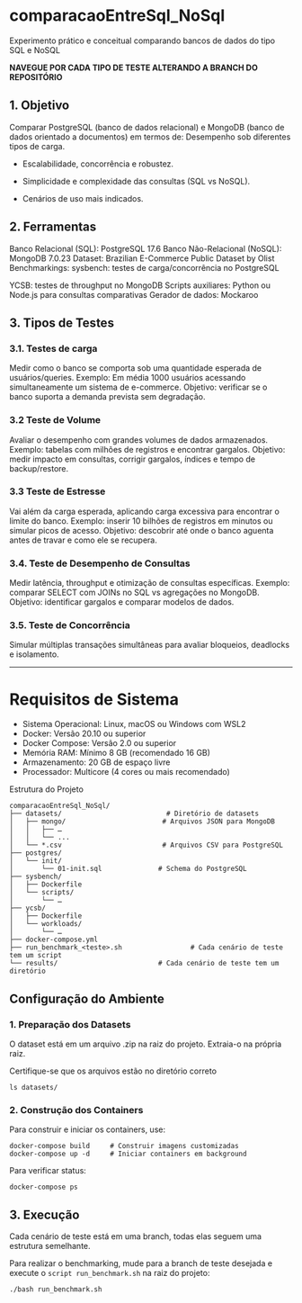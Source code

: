 # comparacaoEntreSql_NoSql
Experimento prático e conceitual comparando bancos de dados do tipo SQL e NoSQL

**NAVEGUE POR CADA TIPO DE TESTE ALTERANDO A BRANCH DO REPOSITÓRIO**

## 1. Objetivo
Comparar PostgreSQL (banco de dados relacional) e MongoDB (banco de dados orientado a documentos) em termos de:
Desempenho sob diferentes tipos de carga.


- Escalabilidade, concorrência e robustez.


- Simplicidade e complexidade das consultas (SQL vs NoSQL).


- Cenários de uso mais indicados.



## 2. Ferramentas
Banco Relacional (SQL): PostgreSQL 17.6
Banco Não-Relacional (NoSQL): MongoDB 7.0.23
Dataset: Brazilian E-Commerce Public Dataset by Olist
Benchmarkings:
sysbench: testes de carga/concorrência no PostgreSQL


YCSB: testes de throughput no MongoDB
Scripts auxiliares: Python ou Node.js para consultas comparativas
Gerador de dados: Mockaroo


## 3. Tipos de Testes
### 3.1. Testes de carga
Medir como o banco se comporta sob uma quantidade esperada de usuários/queries.
Exemplo: Em média 1000 usuários acessando simultaneamente um sistema de e-commerce.
Objetivo: verificar se o banco suporta a demanda prevista sem degradação.

### 3.2 Teste de Volume
Avaliar o desempenho com grandes volumes de dados armazenados.
Exemplo: tabelas com milhões de registros e encontrar gargalos.
Objetivo: medir impacto em consultas, corrigir gargalos, índices e tempo de backup/restore.

### 3.3 Teste de Estresse
Vai além da carga esperada, aplicando carga excessiva para encontrar o limite do banco.
Exemplo: inserir 10 bilhões de registros em minutos ou simular picos de acesso.
Objetivo: descobrir até onde o banco aguenta antes de travar e como ele se recupera.

### 3.4. Teste de Desempenho de Consultas
Medir latência, throughput e otimização de consultas específicas.
Exemplo: comparar SELECT com JOINs no SQL vs agregações no MongoDB.
Objetivo: identificar gargalos e comparar modelos de dados.

### 3.5. Teste de Concorrência 
Simular múltiplas transações simultâneas para avaliar bloqueios, deadlocks e isolamento.


---

# Requisitos de Sistema
- Sistema Operacional: Linux, macOS ou Windows com WSL2
- Docker: Versão 20.10 ou superior
- Docker Compose: Versão 2.0 ou superior
- Memória RAM: Mínimo 8 GB (recomendado 16 GB)
- Armazenamento: 20 GB de espaço livre
- Processador: Multicore (4 cores ou mais recomendado)

Estrutura do Projeto
```
comparacaoEntreSql_NoSql/
├── datasets/                          # Diretório de datasets
│   ├── mongo/                        # Arquivos JSON para MongoDB
│   │   ├── …
│   │   └── ...
│   └── *.csv                         # Arquivos CSV para PostgreSQL
├── postgres/
│   └── init/
│       └── 01-init.sql              # Schema do PostgreSQL
├── sysbench/
│   ├── Dockerfile
│   └── scripts/
│       └── …
├── ycsb/
│   ├── Dockerfile
│   └── workloads/
│       └── …
├── docker-compose.yml
├── run_benchmark_<teste>.sh                 # Cada cenário de teste tem um script
└── results/                         # Cada cenário de teste tem um diretório 
```
## Configuração do Ambiente
### 1. Preparação dos Datasets
O dataset está em um arquivo .zip na raiz do projeto. Extraia-o na própria raiz.

Certifique-se que os arquivos estão no diretório correto
```
ls datasets/
```
### 2. Construção dos Containers
Para construir e iniciar os containers, use:
```
docker-compose build     # Construir imagens customizadas
docker-compose up -d     # Iniciar containers em background
```
Para verificar status:
```
docker-compose ps
```
## 3. Execução
Cada cenário de teste está em uma branch, todas elas seguem uma estrutura semelhante.

Para realizar o benchmarking, mude para a branch de teste desejada e execute o ```script run_benchmark.sh``` na raiz do projeto:
```
./bash run_benchmark.sh
```




